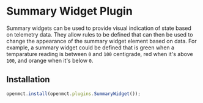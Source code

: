 # Summary Widget Plugin
Summary widgets can be used to provide visual indication of state based on telemetry data. They allow rules to be 
defined that can then be used to change the appearance of the summary widget element based on data. For example, a 
summary widget could be defined that is green when a temparature reading is between `0` and `100` centigrade, red when 
it's above `100`, and orange when it's below `0`.

## Installation
```js
openmct.install(openmct.plugins.SummaryWidget());
```